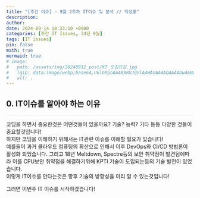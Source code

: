 ```yaml
---
title: "[주간 이슈] - 9월 2주차 IT이슈 및 분석 // 작성중"
description: 
author:
date: 2024-09-14 18:33:10 +0900
categories: [주간 IT Issues, 24년 9월]
tags: [IT issues]
pin: false
math: true
mermaid: true
# image:
#   path: /assets/img/20240912_post/KT_모집요강.jpg
#   lqip: data:image/webp;base64,UklGRpoAAABXRUJQVlA4WAoAAAAQAAAADwAABwAAQUxQSDIAAAARL0AmbZurmr57yyIiqE8oiG0bejIYEQTgqiDA9vqnsUSI6H+oAERp2HZ65qP/VIAWAFZQOCBCAAAA8AEAnQEqEAAIAAVAfCWkAALp8sF8rgRgAP7o9FDvMCkMde9PK7euH5M1m6VWoDXf2FkP3BqV0ZYbO6NA/VFIAAAA
#   alt: .
---
```


## **0. IT이슈를 알아야 하는 이유**
<hr style="height: 0.5px; background-color: rgba(0, 0, 0, .1); border: none;" /> 

코딩을 하면서 중요한것은 어떤것들이 있을까요? 기술? 능력? 기타 등등 다양한 것들이 중요할것입니다!  
하지만 코딩을 이해하기 위해서는 IT관련 이슈를 이해할 필요가 있습니다!  
예를들어 과거 클라우드 컴퓨팅의 확산으로 인해서 이후 DevOps와 CI/CD 방법론이 활성화 되었습니다. 그리고 18년 Meltdown, Spectre등의 보안 취약점이 발견됨에따라 이를 CPU보안 취약점을 해결하기위해 KPTI 기술이 도입되는등의 기술 발전이 있었습니다.  
이렇게 IT이슈를 안다는것은 향후 기술의 방향성을 미리 알 수 있는것입니다!  

그러면 이번주 IT 이슈를 시작하겠습니다!

<br/>